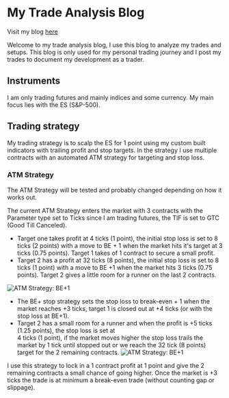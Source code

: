 # My Trade Analysis Blog

Visit my blog [here](https://mytradeanalysis-252f1.web.app/)

Welcome to my trade analysis blog, I use this blog to analyze my trades and setups. This blog is only used for my personal trading journey and I post my trades to document my development as a trader.

## Instruments

I am only trading futures and mainly indices and some currency. My main focus lies with the ES (S&P-500).

## Trading strategy
My trading strategy is to scalp the ES for 1 point using my custom built indicators with trailing profit and stop targets. In the strategy I use multiple contracts with an automated ATM strategy for targeting and stop loss.

### ATM Strategy
The ATM Strategy will be tested and probably changed depending on how it works out.

The current ATM Strategy enters the market with 3 contracts with the Parameter type set to Ticks since I am trading futures, the TIF is set to GTC (Good Till Canceled).

- Target one takes profit at 4 ticks (1 point), the initial stop loss is set to 8 ticks (2 points) with a move to BE + 1 when the market hits it's target at 3 ticks (0.75 points). Target 1 takes of 1 contract to secure a small profit.
- Target 2 has a profit at 32 ticks (8 points), the initial stop loss is set to 8 ticks (1 point) with a move to BE +1 when the market hits 3 ticks (0.75 points). Target 2 gives a little room for a runner on the last 2 contracts.  

<img
  src="my-trade-analysis/public/assets/qty3TrailingStop.jpg"
  alt="ATM Strategy: BE+1"
  title="Optional title"
  style="display: inline-block; margin: 0 auto; max-width: 500px">

- The BE+ stop strategy sets the stop loss to break-even + 1 when the market reaches +3 ticks, target 1 is closed out at +4 ticks (or with the stop loss at BE+1).
- Target 2 has a small room for a runner and when the profit is +5 ticks (1.25 points), the stop loss is set at  
4 ticks (1 point), if the market moves higher the stop loss trails the market by 1 tick until stopped out or we reach the 32 tick (8 points) target for the 2 remaining contracts.
<img
  src="my-trade-analysis/public/assets/atmBePlus1.jpg"
  alt="ATM Strategy: BE+1"
  title="Optional title"
  style="display: inline-block; margin: 0 auto; max-width: 500px">

I use this strategy to lock in a 1 contract profit at 1 point and give the 2 remaining contracts a small chance of going higher. Once the market is +3 ticks the trade is at minimum a break-even trade (without counting gap or slippage).
